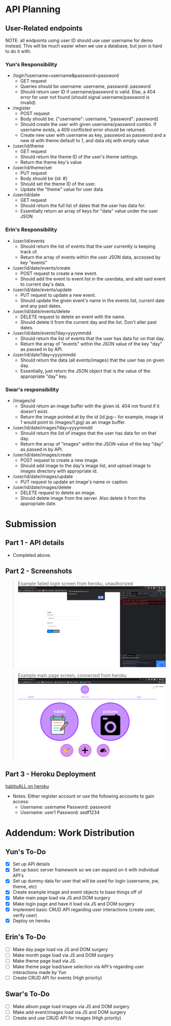 # API Planning
## User-Related endpoints
NOTE: all endpoints using user ID should use user username for demo instead. This will be much easier when we use a database, but json is hard to do it with.

### Yun's Responsibility
- /login?username=username&password=password
  - GET request
  - Queries should be username: username, password: password
  - Should return user ID if username/password is valid. Else, a 404 error for user not found (should signal username/password is invalid)
- /register
  - POST request
  - Body should be: {"username": username, "password": password}
  - Should create the user with given username/password combo. If username exists, a 409 conflicted error should be returned.
  - Create new user with username as key, password as password and a new id with theme default to 1, and data obj with empty value
- /user/id/theme
  - GET request
  - Should return the theme ID of the user's theme settings.
  - Return the theme key's value
- /user/id/theme/set
  - PUT request
  - Body should be {id: #}
  - Should set the theme ID of the user.
  - Update the "theme" value for user data
- /user/id/date
  - GET request
  - Should return the full list of dates that the user has data for.
  - Essentially return an array of keys for "data" value under the user JSON

### Erin's Responsibility
- /user/id/events
  - Should return the list of events that the user currently is keeping track of.
  - Return the array of events within the user JSON data, accessed by key "events"
- /user/id/date/events/create
  - POST request to create a new event.
  - Should add the event to event list in the userdata, and add said event to current day's data.
- /user/id/date/events/update
  - PUT request to update a new event.
  - Should update the given event's name in the events list, current date and any past dates.
- /user/id/date/events/delete
  - DELETE request to delete an event with the name.
  - Should delete it from the current day and the list. Don't alter past dates.
- /user/id/date/events?day=yyyymmdd
  - Should return the list of events that the user has data for on that day.
  - Return the array of "events" within the JSON value of the key "day" as passed in by API.
- /user/id/date?day=yyyymmdd
  - Should return the data (all events/images) that the user has on given day.
  - Essentially, just return the JSON object that is the value of the appropriate "day" key.

### Swar's responsibility
- /images/id
  - Should return an image buffer with the given id. 404 not found if it doesn't exist.
  - Return the image pointed at by the id (id.jpg-- for example, image id 1 would point to /images/1.jpg) as an image buffer.
- /user/id/date/images?day=yyyymmdd
  - Should return the list of images that the user has data for on that day.
  - Return the array of "images" within the JSON value of the key "day" as passed in by API.
- /user/id/date/images/create
  - POST request to create a new image.
  - Should add image to the day's image list, and upload image to images directory with appropriate id.
- /user/id/date/images/update
  - PUT request to update an image's name or caption.
- /user/id/date/images/delete
  - DELETE request to delete an image.
  - Should delete image from the server. Also delete it from the appropriate date.


# Submission

## Part 1 - API details
- Completed above.

## Part 2 - Screenshots
>Example failed login screen from heroku, unauthorized
![Failed login example](./images_for_md/milestone2-login-fail.png)

>Example main page screen, connected from heroku
![Heroku mainpage](images_for_md/milestone2-mainpage-heroku.png)

## Part 3 - Heroku Deployment
[habituALL on heroku](https://cs326-habituall.herokuapp.com/)
- Notes: Either register account or use the following accounts to gain access:
  - Username: username Password: password
  - Username: user1 Password: asdf1234


# Addendum: Work Distribution
## Yun's To-Do
- [x] Set up API details
- [x] Set up basic server framework so we can expand on it with individual API's
- [x] Set up dummy data for user that will be used for login (username, pw, theme, etc)
- [x] Create example image and event objects to base things off of
- [x] Make main page load via JS and DOM surgery
- [x] Make login page and have it load via JS and DOM surgery
- [x] Implement basic CRUD API regarding user interactions (create user, verify user)
- [x] Deploy on heroku
  
## Erin's To-Do
- [ ] Make day page load via JS and DOM surgery
- [ ] Make month page load via JS and DOM surgery
- [ ] Make theme page load via JS.
- [ ] Make theme page load/save selection via API's regarding user interactions made by Yun
- [ ] Create CRUD API for events (High priority)

## Swar's To-Do
- [ ] Make album page load images via JS and DOM surgery
- [ ] Make add event/images load via JS and DOM surgery
- [ ] Create and use CRUD API for images (High priority)
